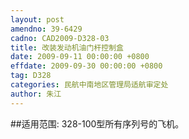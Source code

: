 ```yaml
---
layout: post
amendno: 39-6429
cadno: CAD2009-D328-03
title: 改装发动机油门杆控制盒
date: 2009-09-11 00:00:00 +0800
effdate: 2009-09-30 00:00:00 +0800
tag: D328
categories: 民航中南地区管理局适航审定处
author: 朱江
---
```


##适用范围:
328-100型所有序列号的飞机。

